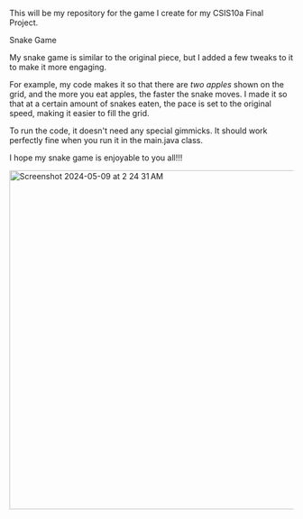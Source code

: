 This will be my repository for the game I create for my CSIS10a Final Project.

Snake Game 

My snake game is similar to the original piece, but I added a few tweaks to it to make it more engaging.

For example, my code makes it so that there are _two apples_ shown on the grid, and the more you eat apples,
the faster the snake moves. I made it so that at a certain amount of snakes eaten, the pace is set to the 
original speed, making it easier to fill the grid.

To run the code, it doesn't need any special gimmicks. It should work perfectly fine when you run it in the main.java class.

I hope my snake game is enjoyable to you all!!!

<img width="602" alt="Screenshot 2024-05-09 at 2 24 31 AM" src="https://github.com/rdelacruz8356/snakeGame/assets/157554594/beec2870-8ba0-4f15-9ea3-983b51f24150">

